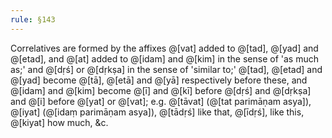 ```yaml
---
rule: §143
---
```


Correlatives are formed by the affixes @[vat] added to @[tad], @[yad] and @[etad], and @[at] added to @[idam] and @[kim] in the sense of 'as much as;' and @[dṛś] or @[dṛkṣa] in the sense of 'similar to;' @[tad], @[etad] and @[yad] become @[tā], @[etā] and @[yā] respectively before these, and @[idam] and @[kim] become @[ī] and @[kī] before @[dṛś] and @[dṛkṣa] and @[i] before @[yat] or @[vat]; e.g. @[tāvat] (@[tat parimāṇam asya]), @[iyat] (@[idaṃ parimāṇam asya]), @[tādṛś] like that, @[īdṛś], like this, @[kiyat] how much, &c.
